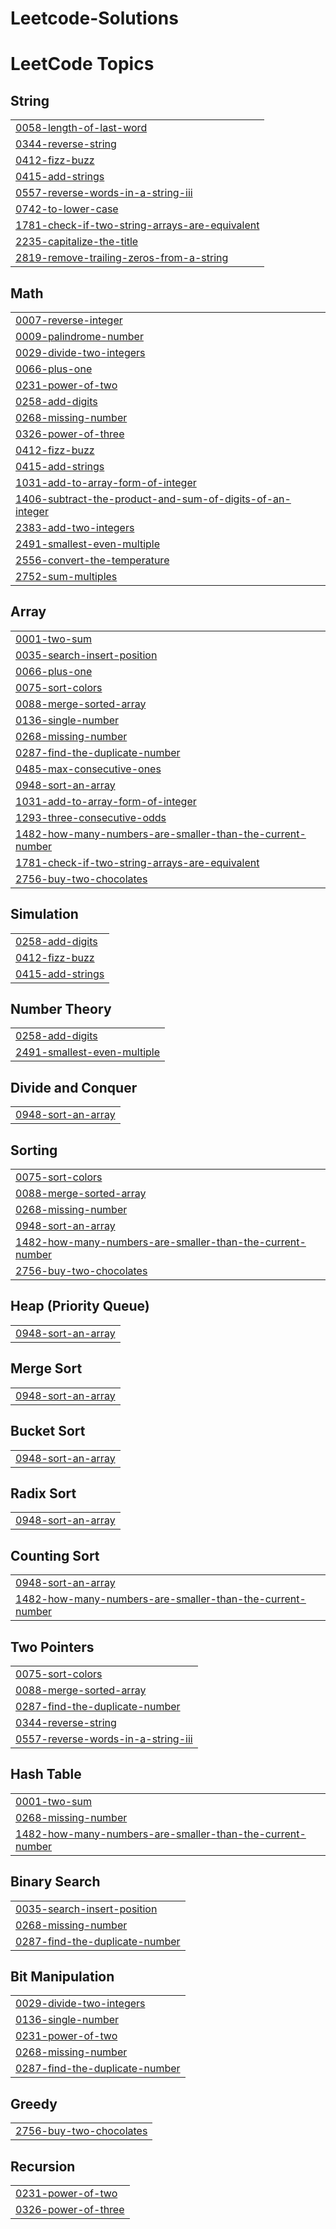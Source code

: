 # Leetcode-Solutions
<!---LeetCode Topics Start-->
# LeetCode Topics
## String
|  |
| ------- |
| [0058-length-of-last-word](https://github.com/dennisbenadict/Leetcode-Solutions/tree/master/0058-length-of-last-word) |
| [0344-reverse-string](https://github.com/dennisbenadict/Leetcode-Solutions/tree/master/0344-reverse-string) |
| [0412-fizz-buzz](https://github.com/dennisbenadict/Leetcode-Solutions/tree/master/0412-fizz-buzz) |
| [0415-add-strings](https://github.com/dennisbenadict/Leetcode-Solutions/tree/master/0415-add-strings) |
| [0557-reverse-words-in-a-string-iii](https://github.com/dennisbenadict/Leetcode-Solutions/tree/master/0557-reverse-words-in-a-string-iii) |
| [0742-to-lower-case](https://github.com/dennisbenadict/Leetcode-Solutions/tree/master/0742-to-lower-case) |
| [1781-check-if-two-string-arrays-are-equivalent](https://github.com/dennisbenadict/Leetcode-Solutions/tree/master/1781-check-if-two-string-arrays-are-equivalent) |
| [2235-capitalize-the-title](https://github.com/dennisbenadict/Leetcode-Solutions/tree/master/2235-capitalize-the-title) |
| [2819-remove-trailing-zeros-from-a-string](https://github.com/dennisbenadict/Leetcode-Solutions/tree/master/2819-remove-trailing-zeros-from-a-string) |
## Math
|  |
| ------- |
| [0007-reverse-integer](https://github.com/dennisbenadict/Leetcode-Solutions/tree/master/0007-reverse-integer) |
| [0009-palindrome-number](https://github.com/dennisbenadict/Leetcode-Solutions/tree/master/0009-palindrome-number) |
| [0029-divide-two-integers](https://github.com/dennisbenadict/Leetcode-Solutions/tree/master/0029-divide-two-integers) |
| [0066-plus-one](https://github.com/dennisbenadict/Leetcode-Solutions/tree/master/0066-plus-one) |
| [0231-power-of-two](https://github.com/dennisbenadict/Leetcode-Solutions/tree/master/0231-power-of-two) |
| [0258-add-digits](https://github.com/dennisbenadict/Leetcode-Solutions/tree/master/0258-add-digits) |
| [0268-missing-number](https://github.com/dennisbenadict/Leetcode-Solutions/tree/master/0268-missing-number) |
| [0326-power-of-three](https://github.com/dennisbenadict/Leetcode-Solutions/tree/master/0326-power-of-three) |
| [0412-fizz-buzz](https://github.com/dennisbenadict/Leetcode-Solutions/tree/master/0412-fizz-buzz) |
| [0415-add-strings](https://github.com/dennisbenadict/Leetcode-Solutions/tree/master/0415-add-strings) |
| [1031-add-to-array-form-of-integer](https://github.com/dennisbenadict/Leetcode-Solutions/tree/master/1031-add-to-array-form-of-integer) |
| [1406-subtract-the-product-and-sum-of-digits-of-an-integer](https://github.com/dennisbenadict/Leetcode-Solutions/tree/master/1406-subtract-the-product-and-sum-of-digits-of-an-integer) |
| [2383-add-two-integers](https://github.com/dennisbenadict/Leetcode-Solutions/tree/master/2383-add-two-integers) |
| [2491-smallest-even-multiple](https://github.com/dennisbenadict/Leetcode-Solutions/tree/master/2491-smallest-even-multiple) |
| [2556-convert-the-temperature](https://github.com/dennisbenadict/Leetcode-Solutions/tree/master/2556-convert-the-temperature) |
| [2752-sum-multiples](https://github.com/dennisbenadict/Leetcode-Solutions/tree/master/2752-sum-multiples) |
## Array
|  |
| ------- |
| [0001-two-sum](https://github.com/dennisbenadict/Leetcode-Solutions/tree/master/0001-two-sum) |
| [0035-search-insert-position](https://github.com/dennisbenadict/Leetcode-Solutions/tree/master/0035-search-insert-position) |
| [0066-plus-one](https://github.com/dennisbenadict/Leetcode-Solutions/tree/master/0066-plus-one) |
| [0075-sort-colors](https://github.com/dennisbenadict/Leetcode-Solutions/tree/master/0075-sort-colors) |
| [0088-merge-sorted-array](https://github.com/dennisbenadict/Leetcode-Solutions/tree/master/0088-merge-sorted-array) |
| [0136-single-number](https://github.com/dennisbenadict/Leetcode-Solutions/tree/master/0136-single-number) |
| [0268-missing-number](https://github.com/dennisbenadict/Leetcode-Solutions/tree/master/0268-missing-number) |
| [0287-find-the-duplicate-number](https://github.com/dennisbenadict/Leetcode-Solutions/tree/master/0287-find-the-duplicate-number) |
| [0485-max-consecutive-ones](https://github.com/dennisbenadict/Leetcode-Solutions/tree/master/0485-max-consecutive-ones) |
| [0948-sort-an-array](https://github.com/dennisbenadict/Leetcode-Solutions/tree/master/0948-sort-an-array) |
| [1031-add-to-array-form-of-integer](https://github.com/dennisbenadict/Leetcode-Solutions/tree/master/1031-add-to-array-form-of-integer) |
| [1293-three-consecutive-odds](https://github.com/dennisbenadict/Leetcode-Solutions/tree/master/1293-three-consecutive-odds) |
| [1482-how-many-numbers-are-smaller-than-the-current-number](https://github.com/dennisbenadict/Leetcode-Solutions/tree/master/1482-how-many-numbers-are-smaller-than-the-current-number) |
| [1781-check-if-two-string-arrays-are-equivalent](https://github.com/dennisbenadict/Leetcode-Solutions/tree/master/1781-check-if-two-string-arrays-are-equivalent) |
| [2756-buy-two-chocolates](https://github.com/dennisbenadict/Leetcode-Solutions/tree/master/2756-buy-two-chocolates) |
## Simulation
|  |
| ------- |
| [0258-add-digits](https://github.com/dennisbenadict/Leetcode-Solutions/tree/master/0258-add-digits) |
| [0412-fizz-buzz](https://github.com/dennisbenadict/Leetcode-Solutions/tree/master/0412-fizz-buzz) |
| [0415-add-strings](https://github.com/dennisbenadict/Leetcode-Solutions/tree/master/0415-add-strings) |
## Number Theory
|  |
| ------- |
| [0258-add-digits](https://github.com/dennisbenadict/Leetcode-Solutions/tree/master/0258-add-digits) |
| [2491-smallest-even-multiple](https://github.com/dennisbenadict/Leetcode-Solutions/tree/master/2491-smallest-even-multiple) |
## Divide and Conquer
|  |
| ------- |
| [0948-sort-an-array](https://github.com/dennisbenadict/Leetcode-Solutions/tree/master/0948-sort-an-array) |
## Sorting
|  |
| ------- |
| [0075-sort-colors](https://github.com/dennisbenadict/Leetcode-Solutions/tree/master/0075-sort-colors) |
| [0088-merge-sorted-array](https://github.com/dennisbenadict/Leetcode-Solutions/tree/master/0088-merge-sorted-array) |
| [0268-missing-number](https://github.com/dennisbenadict/Leetcode-Solutions/tree/master/0268-missing-number) |
| [0948-sort-an-array](https://github.com/dennisbenadict/Leetcode-Solutions/tree/master/0948-sort-an-array) |
| [1482-how-many-numbers-are-smaller-than-the-current-number](https://github.com/dennisbenadict/Leetcode-Solutions/tree/master/1482-how-many-numbers-are-smaller-than-the-current-number) |
| [2756-buy-two-chocolates](https://github.com/dennisbenadict/Leetcode-Solutions/tree/master/2756-buy-two-chocolates) |
## Heap (Priority Queue)
|  |
| ------- |
| [0948-sort-an-array](https://github.com/dennisbenadict/Leetcode-Solutions/tree/master/0948-sort-an-array) |
## Merge Sort
|  |
| ------- |
| [0948-sort-an-array](https://github.com/dennisbenadict/Leetcode-Solutions/tree/master/0948-sort-an-array) |
## Bucket Sort
|  |
| ------- |
| [0948-sort-an-array](https://github.com/dennisbenadict/Leetcode-Solutions/tree/master/0948-sort-an-array) |
## Radix Sort
|  |
| ------- |
| [0948-sort-an-array](https://github.com/dennisbenadict/Leetcode-Solutions/tree/master/0948-sort-an-array) |
## Counting Sort
|  |
| ------- |
| [0948-sort-an-array](https://github.com/dennisbenadict/Leetcode-Solutions/tree/master/0948-sort-an-array) |
| [1482-how-many-numbers-are-smaller-than-the-current-number](https://github.com/dennisbenadict/Leetcode-Solutions/tree/master/1482-how-many-numbers-are-smaller-than-the-current-number) |
## Two Pointers
|  |
| ------- |
| [0075-sort-colors](https://github.com/dennisbenadict/Leetcode-Solutions/tree/master/0075-sort-colors) |
| [0088-merge-sorted-array](https://github.com/dennisbenadict/Leetcode-Solutions/tree/master/0088-merge-sorted-array) |
| [0287-find-the-duplicate-number](https://github.com/dennisbenadict/Leetcode-Solutions/tree/master/0287-find-the-duplicate-number) |
| [0344-reverse-string](https://github.com/dennisbenadict/Leetcode-Solutions/tree/master/0344-reverse-string) |
| [0557-reverse-words-in-a-string-iii](https://github.com/dennisbenadict/Leetcode-Solutions/tree/master/0557-reverse-words-in-a-string-iii) |
## Hash Table
|  |
| ------- |
| [0001-two-sum](https://github.com/dennisbenadict/Leetcode-Solutions/tree/master/0001-two-sum) |
| [0268-missing-number](https://github.com/dennisbenadict/Leetcode-Solutions/tree/master/0268-missing-number) |
| [1482-how-many-numbers-are-smaller-than-the-current-number](https://github.com/dennisbenadict/Leetcode-Solutions/tree/master/1482-how-many-numbers-are-smaller-than-the-current-number) |
## Binary Search
|  |
| ------- |
| [0035-search-insert-position](https://github.com/dennisbenadict/Leetcode-Solutions/tree/master/0035-search-insert-position) |
| [0268-missing-number](https://github.com/dennisbenadict/Leetcode-Solutions/tree/master/0268-missing-number) |
| [0287-find-the-duplicate-number](https://github.com/dennisbenadict/Leetcode-Solutions/tree/master/0287-find-the-duplicate-number) |
## Bit Manipulation
|  |
| ------- |
| [0029-divide-two-integers](https://github.com/dennisbenadict/Leetcode-Solutions/tree/master/0029-divide-two-integers) |
| [0136-single-number](https://github.com/dennisbenadict/Leetcode-Solutions/tree/master/0136-single-number) |
| [0231-power-of-two](https://github.com/dennisbenadict/Leetcode-Solutions/tree/master/0231-power-of-two) |
| [0268-missing-number](https://github.com/dennisbenadict/Leetcode-Solutions/tree/master/0268-missing-number) |
| [0287-find-the-duplicate-number](https://github.com/dennisbenadict/Leetcode-Solutions/tree/master/0287-find-the-duplicate-number) |
## Greedy
|  |
| ------- |
| [2756-buy-two-chocolates](https://github.com/dennisbenadict/Leetcode-Solutions/tree/master/2756-buy-two-chocolates) |
## Recursion
|  |
| ------- |
| [0231-power-of-two](https://github.com/dennisbenadict/Leetcode-Solutions/tree/master/0231-power-of-two) |
| [0326-power-of-three](https://github.com/dennisbenadict/Leetcode-Solutions/tree/master/0326-power-of-three) |
<!---LeetCode Topics End-->